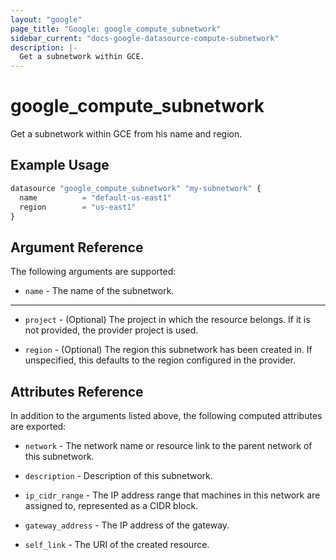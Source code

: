 ```yaml
---
layout: "google"
page_title: "Google: google_compute_subnetwork"
sidebar_current: "docs-google-datasource-compute-subnetwork"
description: |-
  Get a subnetwork within GCE.
---
```


# google\_compute\_subnetwork

Get a subnetwork within GCE from his name and region.

## Example Usage

```js
datasource "google_compute_subnetwork" "my-subnetwork" {
  name          = "default-us-east1"
  region        = "us-east1"
}
```

## Argument Reference

The following arguments are supported:

* `name` - The name of the subnetwork.

- - -

* `project` - (Optional) The project in which the resource belongs. If it
    is not provided, the provider project is used.

* `region` - (Optional) The region this subnetwork has been created in. If
    unspecified, this defaults to the region configured in the provider.

## Attributes Reference

In addition to the arguments listed above, the following computed attributes are
exported:

* `network` - The network name or resource link to the parent
    network of this subnetwork. 

* `description` - Description of this subnetwork.

* `ip_cidr_range` - The IP address range that machines in this
    network are assigned to, represented as a CIDR block.

* `gateway_address` - The IP address of the gateway.

* `self_link` - The URI of the created resource.
